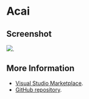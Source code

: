 # Acai



## Screenshot
![](https://raw.githubusercontent.com/gerane/VSCodeThemes/master/gerane.Theme-Acai/screenshot.PNG).


## More Information
* [Visual Studio Marketplace](https://marketplace.visualstudio.com/items/gerane.Theme-Acai).
* [GitHub repository](https://github.com/gerane/VSCodeThemes).
